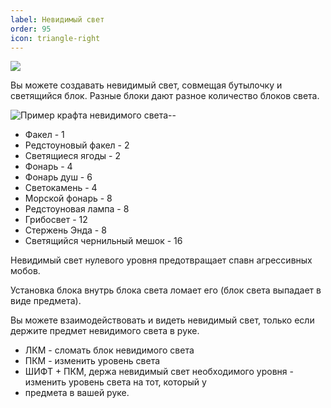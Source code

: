 ```yaml
---
label: Невидимый свет
order: 95
icon: triangle-right
---
```


![](https://cdn.discordapp.com/attachments/551087916453986313/1150863018830331975/ezgif-4-db89b5bec8.gif)

Вы можете создавать невидимый свет, совмещая бутылочку и светящийся блок. Разные блоки дают разное количество блоков света.

![Пример крафта невидимого света](https://cdn.discordapp.com/attachments/551087916453986313/1150854833847402506/image.png)--

- Факел - 1
- Редстоуновый факел - 2
- Светящиеся ягоды - 2
- Фонарь - 4
- Фонарь душ - 6
- Светокамень - 4
- Морской фонарь - 8
- Редстоуновая лампа - 8
- Грибосвет - 12
- Стержень Энда - 8
- Светящийся чернильный мешок - 16

Невидимый свет нулевого уровня предотвращает спавн агрессивных мобов.

Установка блока внутрь блока света ломает его (блок света выпадает в виде предмета).

Вы можете взаимодействовать и видеть невидимый свет, только если держите предмет невидимого света в руке.

- ЛКМ - сломать блок невидимого света
- ПКМ - изменить уровень света
- ШИФТ + ПКМ, держа невидимый свет необходимого уровня - изменить уровень света на тот, который у 
- предмета в вашей руке. 